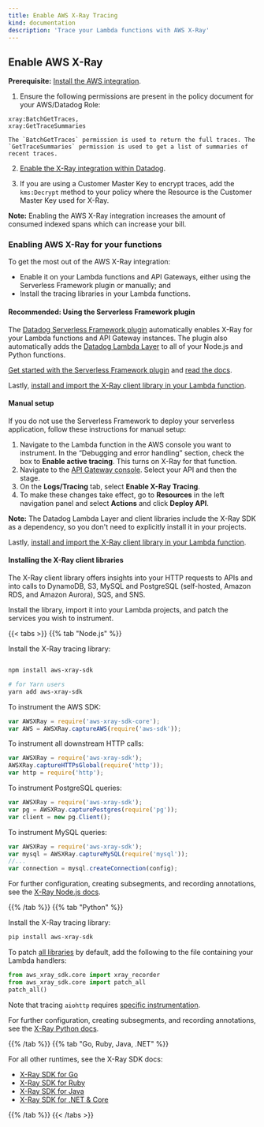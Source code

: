 ```yaml
---
title: Enable AWS X-Ray Tracing
kind: documentation
description: 'Trace your Lambda functions with AWS X-Ray'
---
```

## Enable AWS X-Ray

**Prerequisite:** [Install the AWS integration][1].

1. Ensure the following permissions are present in the policy document for your AWS/Datadog Role:

```text
xray:BatchGetTraces,
xray:GetTraceSummaries
```

    The `BatchGetTraces` permission is used to return the full traces. The `GetTraceSummaries` permission is used to get a list of summaries of recent traces.

2. [Enable the X-Ray integration within Datadog][2].

3. If you are using a Customer Master Key to encrypt traces, add the `kms:Decrypt` method to your policy where the Resource is the Customer Master Key used for X-Ray.

**Note:** Enabling the AWS X-Ray integration increases the amount of consumed indexed spans which can increase your bill.

### Enabling AWS X-Ray for your functions

To get the most out of the AWS X-Ray integration:

- Enable it on your Lambda functions and API Gateways, either using the Serverless Framework plugin or manually; and
- Install the tracing libraries in your Lambda functions.

#### Recommended: Using the Serverless Framework plugin

The [Datadog Serverless Framework plugin][3] automatically enables X-Ray for your Lambda functions and API Gateway instances. The plugin also automatically adds the [Datadog Lambda Layer][4] to all of your Node.js and Python functions.

[Get started with the Serverless Framework plugin][5] and [read the docs][3].

Lastly, [install and import the X-Ray client library in your Lambda function](#installing-the-x-ray-client-libraries).

#### Manual setup

If you do not use the Serverless Framework to deploy your serverless application, follow these instructions for manual setup:

1. Navigate to the Lambda function in the AWS console you want to instrument. In the “Debugging and error handling” section, check the box to **Enable active tracing**. This turns on X-Ray for that function.
2. Navigate to the [API Gateway console][6]. Select your API and then the stage.
3. On the **Logs/Tracing** tab, select **Enable X-Ray Tracing**.
4. To make these changes take effect, go to **Resources** in the left navigation panel and select **Actions** and click **Deploy API**.

**Note:** The Datadog Lambda Layer and client libraries include the X-Ray SDK as a dependency, so you don't need to explicitly install it in your projects.

Lastly, [install and import the X-Ray client library in your Lambda function](#installing-the-x-ray-client-libraries).

#### Installing the X-Ray client libraries

The X-Ray client library offers insights into your HTTP requests to APIs and into calls to DynamoDB, S3, MySQL and PostgreSQL (self-hosted, Amazon RDS, and Amazon Aurora), SQS, and SNS.

Install the library, import it into your Lambda projects, and patch the services you wish to instrument.

{{< tabs >}}
{{% tab "Node.js" %}}

Install the X-Ray tracing library:

```bash

npm install aws-xray-sdk

# for Yarn users
yarn add aws-xray-sdk
```

To instrument the AWS SDK:

```js
var AWSXRay = require('aws-xray-sdk-core');
var AWS = AWSXRay.captureAWS(require('aws-sdk'));
```

To instrument all downstream HTTP calls:

```js
var AWSXRay = require('aws-xray-sdk');
AWSXRay.captureHTTPsGlobal(require('http'));
var http = require('http');
```

To instrument PostgreSQL queries:

```js
var AWSXRay = require('aws-xray-sdk');
var pg = AWSXRay.capturePostgres(require('pg'));
var client = new pg.Client();
```

To instrument MySQL queries:

```js
var AWSXRay = require('aws-xray-sdk');
var mysql = AWSXRay.captureMySQL(require('mysql'));
//...
var connection = mysql.createConnection(config);
```

For further configuration, creating subsegments, and recording annotations, see the [X-Ray Node.js docs][1].

[1]: https://docs.aws.amazon.com/en_pv/xray/latest/devguide/xray-sdk-nodejs.html
{{% /tab %}}
{{% tab "Python" %}}

Install the X-Ray tracing library:

```bash
pip install aws-xray-sdk
```

To patch [all libraries][1] by default, add the following to the file containing your Lambda handlers:

```python
from aws_xray_sdk.core import xray_recorder
from aws_xray_sdk.core import patch_all
patch_all()
```

Note that tracing `aiohttp` requires [specific instrumentation][2].

For further configuration, creating subsegments, and recording annotations, see the [X-Ray Python docs][3].


[1]: https://docs.aws.amazon.com/en_pv/xray/latest/devguide/xray-sdk-python-patching.html
[2]: https://docs.aws.amazon.com/en_pv/xray/latest/devguide/xray-sdk-python-httpclients.html
[3]: https://docs.aws.amazon.com/en_pv/xray/latest/devguide/xray-sdk-python.html
{{% /tab %}}
{{% tab "Go, Ruby, Java, .NET" %}}

For all other runtimes, see the X-Ray SDK docs:

- [X-Ray SDK for Go][1]
- [X-Ray SDK for Ruby][2]
- [X-Ray SDK for Java][3]
- [X-Ray SDK for .NET & Core][4]


[1]: https://docs.aws.amazon.com/en_pv/xray/latest/devguide/xray-sdk-go.html
[2]: https://docs.aws.amazon.com/en_pv/xray/latest/devguide/xray-sdk-ruby.html
[3]: https://docs.aws.amazon.com/en_pv/xray/latest/devguide/xray-sdk-java.html
[4]: https://docs.aws.amazon.com/en_pv/xray/latest/devguide/xray-sdk-dotnet.html
{{% /tab %}}
{{< /tabs >}}

[1]: integrations/amazon_web_services/#setup
[2]: https://app.datadoghq.com/account/settings#integrations/amazon_xray
[3]: https://github.com/DataDog/serverless-plugin-datadog
[4]: https://docs.datadoghq.com/integrations/amazon_lambda/?tab=python#installing-and-using-the-datadog-layer
[5]: https://www.datadoghq.com/blog/serverless-framework-plugin
[6]: https://console.aws.amazon.com/apigateway/
